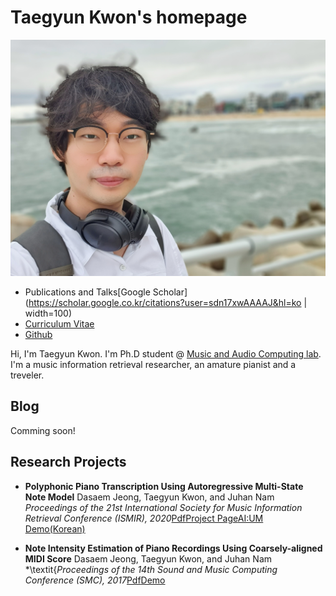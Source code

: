 # Taegyun Kwon's homepage

![profile](images/profile.jpg)
- Publications and Talks[Google Scholar](https://scholar.google.co.kr/citations?user=sdn17xwAAAAJ&hl=ko | width=100)
- [Curriculum Vitae](cv/TGK_Resume.pdf)
- [Github](https://github.com/TaegyunKwon)


Hi, I'm Taegyun Kwon. I'm Ph.D student @ [Music and Audio Computing lab](https://mac.kaist.ac.kr). I'm a music information retrieval researcher, an amature pianist and a treveler.

## Blog
Comming soon!

## Research Projects
- **Polyphonic Piano Transcription Using Autoregressive Multi-State Note Model**
Dasaem Jeong, Taegyun Kwon, and Juhan Nam
*Proceedings of the 21st International Society for Music Information Retrieval Conference (ISMIR), 2020*[Pdf]()[Project Page]()[AI:UM Demo(Korean)](https://TaegyunKwon.github.io/reperform_sci_festival)

- **Note Intensity Estimation of Piano Recordings Using Coarsely-aligned MIDI Score**
Dasaem Jeong, Taegyun Kwon, and Juhan Nam
*\textit{*Proceedings of the 14th Sound and Music Computing Conference (SMC), 2017*[Pdf](https://arxiv.org/pdf/1711.04480)[Demo](https://mac.kaist.ac.kr/~ilcobo2/alignWithAMT/)
